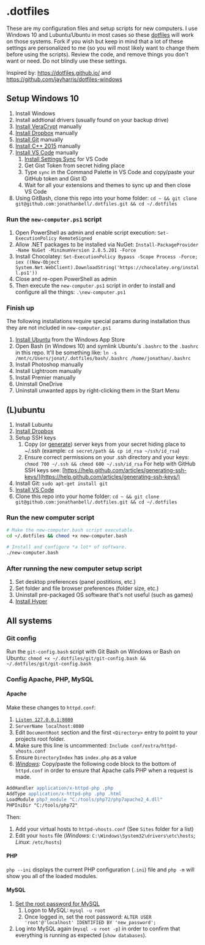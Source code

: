# .dotfiles

These are my configuration files and setup scripts for new computers. I use Windows 10 and Lubuntu/Ubuntu in most cases so these [dotfiles](https://dotfiles.github.io) will work on those systems. Fork if you wish but keep in mind that a lot of these settings are personalized to me (so you will most likely want to change them before using the scripts). Review the code, and remove things you don't want or need. Do not blindly use these settings.

Inspired by: <https://dotfiles.github.io/> and <https://github.com/jayharris/dotfiles-windows>

## Setup Windows 10

1. Install Windows
1. Install addtional drivers (usually found on your backup drive)
1. [Install VeraCrypt](https://www.howtogeek.com/howto/6169/use-truecrypt-to-secure-your-data/) manually
1. [Install Dropbox](https://www.dropbox.com/install) manually
1. [Install Git](https://git-scm.com/download/win) manually
1. [Install C++ 2015](https://www.microsoft.com/en-us/download/details.aspx?id=48145) manually
1. [Install VS Code](https://code.visualstudio.com) manually
   1. [Install Settings Sync](https://marketplace.visualstudio.com/items?itemName=Shan.code-settings-sync) for VS Code
   1. Get Gist Token from secret hiding place
   1. Type `sync` in the Command Palette in VS Code and copy/paste your GitHub token and Gist ID
   1. Wait for all your extensions and themes to sync up and then close VS Code
1. Using GitBash, clone this repo into your home folder: `cd ~ && git clone git@github.com:jonathanbell/.dotfiles.git && cd ~/.dotfiles`

### Run the `new-computer.ps1` script

1. Open PowerShell as admin and enable script execution: `Set-ExecutionPolicy RemoteSigned`
1. Allow .NET packages to be installed via NuGet: `Install-PackageProvider -Name NuGet -MinimumVersion 2.8.5.201 -Force`
1. Install Chocolatey: `Set-ExecutionPolicy Bypass -Scope Process -Force; iex ((New-Object System.Net.WebClient).DownloadString('https://chocolatey.org/install.ps1'))`
1. Close and re-open PowerShell as admin
1. Then execute the `new-computer.ps1` script in order to install and configure all the things: `.\new-computer.ps1`

### Finish up

The following installations require special params during installation thus they are not included in `new-computer.ps1`

1. [Install Ubuntu](https://www.microsoft.com/en-CA/store/p/ubuntu/9nblggh4msv6?rtc=1) from the Windows App Store
1. Open Bash (in Windows 10) and symlink Ubuntu's `.bashrc` to the `.bashrc` in this repo. It'll be something like: `ln -s /mnt/c/Users/jonat/.dotfiles/bash/.bashrc /home/jonathan/.bashrc`
1. Install Photoshop manually
1. Install Lightroom manually
1. Install Premier manually
1. Uninstall OneDrive
1. Uninstall unwanted apps by right-clicking them in the Start Menu

## (L)ubuntu

1. Install Lubuntu
1. [Install Dropbox](https://www.linuxbabe.com/cloud-storage/install-dropbox-ubuntu-16-04)
1. Setup SSH keys
   1. Copy (or [generate](https://help.github.com/articles/generating-ssh-keys/)) server keys from your secret hiding place to ~/.ssh (example: `cd secret/path && cp id_rsa ~/ssh/id_rsa`)
   1. Ensure correct permissions on your .ssh directory and your keys: `chmod 700 ~/.ssh && chmod 600 ~/.ssh/id_rsa` For help with GitHub SSH keys see: [https://help.github.com/articles/generating-ssh-keys/](https://help.github.com/articles/generating-ssh-keys/)
1. Install Git: `sudo apt-get install git`
1. [Install VS Code](https://code.visualstudio.com/docs/setup/linux)
1. Clone this repo into your home folder: `cd ~ && git clone git@github.com:jonathanbell/.dotfiles.git && cd ~/.dotfiles`

### Run the new computer script

```bash
# Make the new-computer.bash script executable.
cd ~/.dotfiles && chmod +x new-computer.bash

# Install and configure *a lot* of software.
./new-computer.bash
```

### After running the new computer setup script

1. Set desktop preferences (panel postitions, etc.)
1. Set folder and file browser preferences (folder size, etc.)
1. Uninstall pre-packaged OS software that's not useful (such as games)
1. [Install Hyper](https://github.com/zeit/hyper/releases)

## All systems

### Git config

Run the `git-config.bash` script with Git Bash on Windows or Bash on Ubuntu: `chmod +x ~/.dotfiles/git/git-config.bash && ~/.dotfiles/git/git-config.bash`

### Config Apache, PHP, MySQL

#### Apache

Make these changes to `httpd.conf`:

1. [`Listen 127.0.0.1:8080`](https://serverfault.com/a/276968/325456)
1. `ServerName localhost:8080`
1. Edit `DocumentRoot` section and the first `<Directory>` entry to point to your projects root folder.
1. Make sure this line is uncommented: `Include conf/extra/httpd-vhosts.conf`
1. Ensure `DirectoryIndex` has `index.php` as a value
1. [_Windows_](https://brian.teeman.net/joomla/install-amp-on-windows-with-chocolatey): Copy/paste the following code block to the bottom of `httpd.conf` in order to ensure that Apache calls PHP when a request is made.

```apache
AddHandler application/x-httpd-php .php
AddType application/x-httpd-php .php .html
LoadModule php7_module "C:/tools/php72/php7apache2_4.dll"
PHPIniDir "C:/tools/php72"
```

Then:

1. Add your virtual hosts to `httpd-vhosts.conf` (See `Sites` folder for a list)
1. Edit your `hosts` file (_Windows_: `C:\Windows\System32\drivers\etc\hosts`; _Linux_: `/etc/hosts`)

#### PHP

`php --ini` displays the current PHP configuration (`.ini`) file and `php -m` will show you all of the loaded modules.

#### MySQL

1. [Set the root password for MySQL](https://brian.teeman.net/joomla/install-amp-on-windows-with-chocolatey)
   1. Logon to MySQL: `mysql -u root`
   1. Once logged in, set the root password: `ALTER USER 'root'@'localhost' IDENTIFIED BY 'new_password';`
1. Log into MySQL again (`mysql -u root -p`) in order to confirm that everything is running as expected (`show databases`).
